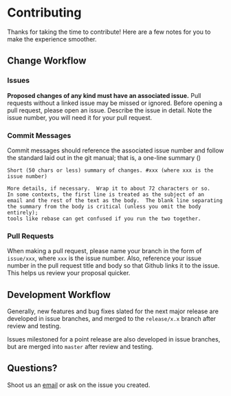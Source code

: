 # Contributing
Thanks for taking the time to contribute! Here are a few
notes for you to make the experience smoother.

## Change Workflow
### Issues
**Proposed changes of any kind must have an associated issue.**
Pull requests without a linked issue may be missed or ignored.
Before opening a pull request, please open an issue.
Describe the issue in detail. Note the issue number, you will need it for your pull request.

### Commit Messages
Commit messages should reference the associated issue number and follow the standard laid out in the git manual; that is,
a one-line summary ()

	Short (50 chars or less) summary of changes. #xxx (where xxx is the issue number)

	More details, if necessary.  Wrap it to about 72 characters or so.
	In some contexts, the first line is treated as the subject of an
	email and the rest of the text as the body.  The blank line separating
	the summary from the body is critical (unless you omit the body entirely);
	tools like rebase can get confused if you run the two together.

### Pull Requests
When making a pull request, please name your branch in the form of `issue/xxx`, where
`xxx` is the issue number. Also, reference your issue number in the pull request title and body
so that Github links it to the issue. This helps us review your proposal quicker.

## Development Workflow

Generally, new features and bug fixes slated for the next major release
are developed in issue branches, and merged to the `release/x.x` branch after review and testing.

Issues milestoned for a point release are also developed in issue branches, but are
merged into `master` after review and testing.

## Questions?
Shoot us an [email](https://iwitnessdesign.com/contact/) or ask on the issue you created.